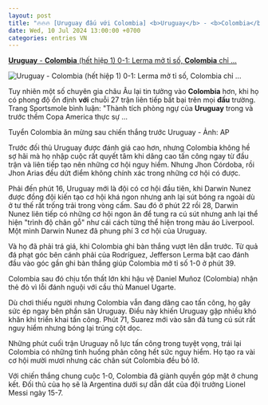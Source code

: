 ```yaml
---
layout: post
title: "🔥🔥🔥 [Uruguay đấu với Colombia] <b>Uruguay</b> - <b>Colombia</b> (hết hiệp 1) 0-1: Lerma mở tỉ số, <b>Colombia</b> chỉ ..."
date: Wed, 10 Jul 2024 13:00:00 +0700
categories: entries VN
---
```

[<b>Uruguay</b> - <b>Colombia</b> (hết hiệp 1) 0-1: Lerma mở tỉ số, <b>Colombia</b> chỉ ...](https://tuoitre.vn/uruguay-colombia-het-hiep-1-0-1-lerma-mo-ti-so-colombia-chi-con-10-nguoi-20240710150211708.htm)

![<b>Uruguay</b> - <b>Colombia</b> (hết hiệp 1) 0-1: Lerma mở tỉ số, <b>Colombia</b> chỉ ...](https://cdn1.tuoitre.vn/zoom/600_315/471584752817336320/2024/7/11/gsk-wopx0aikr3t-1720663364184992643034-0-0-1047-2000-crop-17206640645741605298290.jpg)

Tuy nhiên một số chuyên gia châu Âu lại tin tưởng vào <b>Colombia</b> hơn, khi họ có phong độ ổn định <b>với</b> chuỗi 27 trận liên tiếp bất bại trên mọi <b>đấu</b> trường. Trang Sportsmole bình luận: "Thành tích phòng ngự của <b>Uruguay</b> trong và trước thềm Copa America thực sự ...

Tuyển Colombia ăn mừng sau chiến thắng trước Uruguay - Ảnh: AP

Trước đối thủ Uruguay được đánh giá cao hơn, nhưng Colombia không hề sợ hãi mà họ nhập cuộc rất quyết tâm khi dâng cao tấn công ngay từ đầu trận và liên tiếp tạo nên những cơ hội nguy hiểm. Nhưng Jhon Córdoba, rồi Jhon Arias đều dứt điểm không chính xác trong những cơ hội có được.

Phải đến phút 16, Uruguay mới là đội có cơ hội đầu tiên, khi Darwin Nunez được đồng đội kiến tạo cơ hội khá ngon nhưng anh lại sút bóng ra ngoài dù ở tư thế rất trống trải trong vòng cấm. Sau đó ở phút 22 rồi 28, Darwin Nunez liên tiếp có những cơ hội ngon ăn để tung ra cú sút nhưng anh lại thể hiện "trình độ chân gỗ" như cái cách từng thể hiện trong màu áo Liverpool. Một mình Darwin Nunez đã phung phí 3 cơ hội của Uruguay.

Và họ đã phải trá giá, khi Colombia ghi bàn thắng vượt lên dẫn trước. Từ quả đá phạt góc bên cánh phải của Rodríguez, Jefferson Lerma bật cao đánh đầu vào góc gần ghi bàn thắng giúp Colombia mở tỉ số 1-0 ở phút 39.

Colombia sau đó chịu tổn thất lớn khi hậu vệ Daniel Muñoz (Colombia) nhận thẻ đỏ vì lỗi đánh nguội với cầu thủ Manuel Ugarte.

Dù chơi thiếu người nhưng Colombia vẫn đang dâng cao tấn công, họ gây sức ép ngay bên phần sân Uruguay. Điều này khiến Uruguay gặp nhiều khó khăn khi triển khai tấn công. Phút 71, Suarez mới vào sân đã tung cú sút rất nguy hiểm nhưng bóng lại trúng cột dọc.

Những phút cuối trận Uruguay nỗ lực tấn công trong tuyệt vọng, trái lại Colombia có những tình huống phản công hết sức nguy hiểm. Họ tạo ra vài cơ hội mười mươi nhưng các chân sút Colombia đều bỏ lỡ.

Với chiến thắng chung cuộc 1-0, Colombia đã giành quyền góp mặt ở chung kết. Đối thủ của họ sẽ là Argentina dưới sự dẫn dắt của đội trưởng Lionel Messi ngày 15-7.

